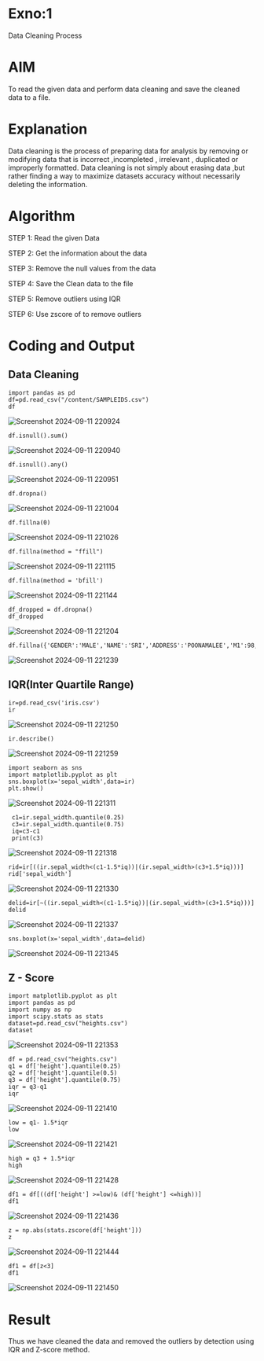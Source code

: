 # Exno:1
Data Cleaning Process

# AIM
To read the given data and perform data cleaning and save the cleaned data to a file.

# Explanation
Data cleaning is the process of preparing data for analysis by removing or modifying data that is incorrect ,incompleted , irrelevant , duplicated or improperly formatted. Data cleaning is not simply about erasing data ,but rather finding a way to maximize datasets accuracy without necessarily deleting the information.

# Algorithm
STEP 1: Read the given Data

STEP 2: Get the information about the data

STEP 3: Remove the null values from the data

STEP 4: Save the Clean data to the file

STEP 5: Remove outliers using IQR

STEP 6: Use zscore of to remove outliers

# Coding and Output
## Data Cleaning
```
import pandas as pd
df=pd.read_csv("/content/SAMPLEIDS.csv")
df

```
![Screenshot 2024-09-11 220924](https://github.com/user-attachments/assets/baffbdb3-2c0c-4ef0-9596-b73b9ab5b348)

```
df.isnull().sum()
```
![Screenshot 2024-09-11 220940](https://github.com/user-attachments/assets/b5788085-cfcc-4777-a1d9-2e51a9179e79)

```
df.isnull().any()
```
![Screenshot 2024-09-11 220951](https://github.com/user-attachments/assets/69aacd1e-2642-4487-a9e3-67803b377474)

```
df.dropna()
```
![Screenshot 2024-09-11 221004](https://github.com/user-attachments/assets/debc8845-888e-4cc6-97dd-15d6eff0a954)

```
df.fillna(0)
```
![Screenshot 2024-09-11 221026](https://github.com/user-attachments/assets/7a66c8df-815e-4c02-9922-013576476dc0)

```
df.fillna(method = "ffill")
```
![Screenshot 2024-09-11 221115](https://github.com/user-attachments/assets/b756f272-700c-4544-96f2-97b5ab55daa1)

```
df.fillna(method = 'bfill')
```
![Screenshot 2024-09-11 221144](https://github.com/user-attachments/assets/99f75cc1-0d5e-479c-aefc-aa7f9104578d)

```
df_dropped = df.dropna()
df_dropped
```
![Screenshot 2024-09-11 221204](https://github.com/user-attachments/assets/c8a0f31a-c42a-4cd0-8312-46eff3867519)

```
df.fillna({'GENDER':'MALE','NAME':'SRI','ADDRESS':'POONAMALEE','M1':98,'M2':87,'M3':76,'M4':92,'TOTAL':305,'AVG':89.999999})
```
![Screenshot 2024-09-11 221239](https://github.com/user-attachments/assets/9ecf6b32-6b79-4bf7-ba90-b7966d8663ea)

## IQR(Inter Quartile Range)
```
ir=pd.read_csv('iris.csv')
ir
```
![Screenshot 2024-09-11 221250](https://github.com/user-attachments/assets/e2b2fa34-6ee1-4030-a678-537dd3508329)

```
ir.describe()
```
![Screenshot 2024-09-11 221259](https://github.com/user-attachments/assets/22e7bd1b-79ae-4c5e-94d9-6bcf97bd35ed)

```
import seaborn as sns
import matplotlib.pyplot as plt
sns.boxplot(x='sepal_width',data=ir)
plt.show()

```
![Screenshot 2024-09-11 221311](https://github.com/user-attachments/assets/e35ee3ca-dd7a-49b0-bb7c-18605a4051f5)

```
 c1=ir.sepal_width.quantile(0.25)
 c3=ir.sepal_width.quantile(0.75)
 iq=c3-c1
 print(c3)
```
![Screenshot 2024-09-11 221318](https://github.com/user-attachments/assets/ea557748-e774-46c7-b912-500cb8424bd3)

```
rid=ir[((ir.sepal_width<(c1-1.5*iq))|(ir.sepal_width>(c3+1.5*iq)))]
rid['sepal_width']
```
![Screenshot 2024-09-11 221330](https://github.com/user-attachments/assets/0e56c2ba-bc23-4bcd-8c70-8fd918a88e3f)

```
delid=ir[~((ir.sepal_width<(c1-1.5*iq))|(ir.sepal_width>(c3+1.5*iq)))]
delid
```
![Screenshot 2024-09-11 221337](https://github.com/user-attachments/assets/09130590-f413-4b29-81c5-c4c1d13d3563)

```
sns.boxplot(x='sepal_width',data=delid)
```
![Screenshot 2024-09-11 221345](https://github.com/user-attachments/assets/3af32730-94e0-4737-ab7a-637f2d98f7df)


## Z - Score
```
import matplotlib.pyplot as plt
import pandas as pd
import numpy as np
import scipy.stats as stats
dataset=pd.read_csv("heights.csv")
dataset
```
![Screenshot 2024-09-11 221353](https://github.com/user-attachments/assets/6d1c04cc-9d2a-4db2-9fa8-05d501adf1f6)

```
df = pd.read_csv("heights.csv")
q1 = df['height'].quantile(0.25)
q2 = df['height'].quantile(0.5)
q3 = df['height'].quantile(0.75)
iqr = q3-q1
iqr
```
![Screenshot 2024-09-11 221410](https://github.com/user-attachments/assets/3d4f5c7b-d2b8-4ee6-9e7c-8ed53219fb61)

```
low = q1- 1.5*iqr
low
```
![Screenshot 2024-09-11 221421](https://github.com/user-attachments/assets/506f1d13-e89b-41da-a6fb-62aa7b44894a)

```
high = q3 + 1.5*iqr
high
```
![Screenshot 2024-09-11 221428](https://github.com/user-attachments/assets/8c9d640b-8d16-4d7e-b12a-a661a1b4a691)

```
df1 = df[((df['height'] >=low)& (df['height'] <=high))]
df1
```
![Screenshot 2024-09-11 221436](https://github.com/user-attachments/assets/2d7a0a26-45ae-4f8b-9bfb-dbf27be4df9a)

```
z = np.abs(stats.zscore(df['height']))
z
```
![Screenshot 2024-09-11 221444](https://github.com/user-attachments/assets/50048ddd-ebc5-4e27-84d2-47bfbc9b2fd4)

```
df1 = df[z<3]
df1
```
![Screenshot 2024-09-11 221450](https://github.com/user-attachments/assets/15dde685-9871-4065-8a2e-82556ede2d6f)

# Result
Thus we have cleaned the data and removed the outliers by detection using IQR and Z-score method.
